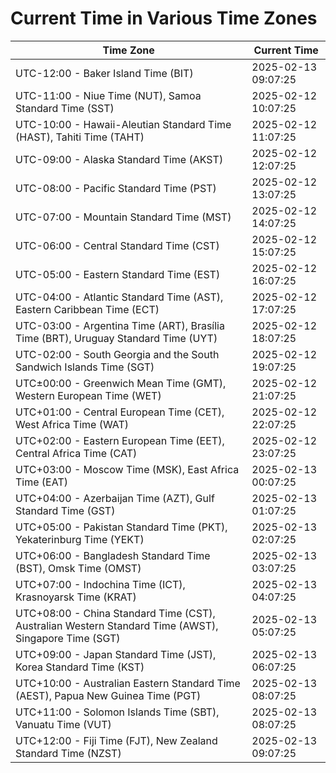 # Current Time in Various Time Zones

| Time Zone | Current Time |
|-----------|--------------|
| UTC-12:00 - Baker Island Time (BIT) | 2025-02-13 09:07:25 |
| UTC-11:00 - Niue Time (NUT), Samoa Standard Time (SST) | 2025-02-12 10:07:25 |
| UTC-10:00 - Hawaii-Aleutian Standard Time (HAST), Tahiti Time (TAHT) | 2025-02-12 11:07:25 |
| UTC-09:00 - Alaska Standard Time (AKST) | 2025-02-12 12:07:25 |
| UTC-08:00 - Pacific Standard Time (PST) | 2025-02-12 13:07:25 |
| UTC-07:00 - Mountain Standard Time (MST) | 2025-02-12 14:07:25 |
| UTC-06:00 - Central Standard Time (CST) | 2025-02-12 15:07:25 |
| UTC-05:00 - Eastern Standard Time (EST) | 2025-02-12 16:07:25 |
| UTC-04:00 - Atlantic Standard Time (AST), Eastern Caribbean Time (ECT) | 2025-02-12 17:07:25 |
| UTC-03:00 - Argentina Time (ART), Brasília Time (BRT), Uruguay Standard Time (UYT) | 2025-02-12 18:07:25 |
| UTC-02:00 - South Georgia and the South Sandwich Islands Time (SGT) | 2025-02-12 19:07:25 |
| UTC±00:00 - Greenwich Mean Time (GMT), Western European Time (WET) | 2025-02-12 21:07:25 |
| UTC+01:00 - Central European Time (CET), West Africa Time (WAT) | 2025-02-12 22:07:25 |
| UTC+02:00 - Eastern European Time (EET), Central Africa Time (CAT) | 2025-02-12 23:07:25 |
| UTC+03:00 - Moscow Time (MSK), East Africa Time (EAT) | 2025-02-13 00:07:25 |
| UTC+04:00 - Azerbaijan Time (AZT), Gulf Standard Time (GST) | 2025-02-13 01:07:25 |
| UTC+05:00 - Pakistan Standard Time (PKT), Yekaterinburg Time (YEKT) | 2025-02-13 02:07:25 |
| UTC+06:00 - Bangladesh Standard Time (BST), Omsk Time (OMST) | 2025-02-13 03:07:25 |
| UTC+07:00 - Indochina Time (ICT), Krasnoyarsk Time (KRAT) | 2025-02-13 04:07:25 |
| UTC+08:00 - China Standard Time (CST), Australian Western Standard Time (AWST), Singapore Time (SGT) | 2025-02-13 05:07:25 |
| UTC+09:00 - Japan Standard Time (JST), Korea Standard Time (KST) | 2025-02-13 06:07:25 |
| UTC+10:00 - Australian Eastern Standard Time (AEST), Papua New Guinea Time (PGT) | 2025-02-13 08:07:25 |
| UTC+11:00 - Solomon Islands Time (SBT), Vanuatu Time (VUT) | 2025-02-13 08:07:25 |
| UTC+12:00 - Fiji Time (FJT), New Zealand Standard Time (NZST) | 2025-02-13 09:07:25 |

